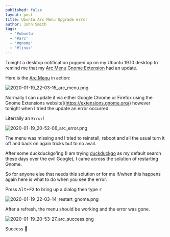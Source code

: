 ```yaml
---
published: false
layout: post
title: Ubuntu Arc Menu Upgrade Error
author: John Smith
tags:
  - '#ubuntu'
  - '#arc'
  - '#gnome'
  - '#linux'
---
```

Tonight a desktop notification popped up on my Ubuntu 19.10 desktop to remind me that my [Arc Menu](https://extensions.gnome.org/extension/1228/arc-menu/) [Gnome Extension](https://extensions.gnome.org/) had an update.

Here is the [Arc Menu](https://extensions.gnome.org/extension/1228/arc-menu/) in action:

![2020-01-19_22-03-15_arc_menu.png]({{site.baseurl}}/media/2020-01-19_22-03-15_arc_menu.png)


Normally I can update it via either Google Chrome or Firefox using the Gnome Extensions website](https://extensions.gnome.org/) however tonight when I tried the update an error occurred. 

Literrally an `Error`!

![2020-01-19_20-52-06_arc_error.png]({{site.baseurl}}/media/2020-01-19_20-52-06_arc_error.png)

The menu was missing and I tried to reinstall, reboot and all the usual turn it off and back on again tricks but to no avail. 

After some duckduckgo'ing (I am trying [duckduckgo](https://duckduckgo.com/) as my default search these days over the evil Google), I came across the solution of restarting Gnome. 

So for anyone else that needs this solution or for me if/when this happens again here is what to do when you see the error. 

Press <kbd><kbd>Alt</kbd>+<kbd>F2</kbd></kbd> to bring up a dialog then type <kbd>r</kbd>

![2020-01-19_22-03-14_restart_gnome.png]({{site.baseurl}}/media/2020-01-19_22-03-14_restart_gnome.png)

After a refresh, the menu should be working and the error was gone.

![2020-01-19_20-53-27_arc_success.png]({{site.baseurl}}/media/2020-01-19_20-53-27_arc_success.png)


Success 🎉
